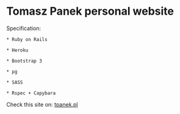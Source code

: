 Tomasz Panek personal website
=============================


Specification:

	* Ruby on Rails

	* Heroku

	* Bootstrap 3

	* pg

	* SASS

	* Rspec + Capybara


Check this site on: [tpanek.pl](http://tpanek.pl)